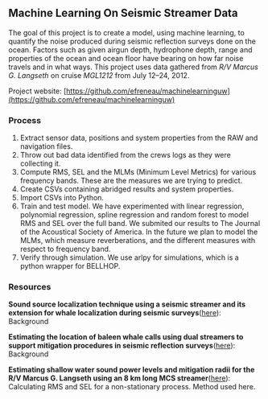 ## Machine Learning On Seismic Streamer Data ##

The goal of this project is to create a model, using machine learning, to quantify the noise produced during seismic reflection surveys done on the ocean. Factors such as given airgun depth, hydrophone depth, range and properties of the ocean and ocean floor have bearing on how far noise travels and in what ways. This project uses data gathered from *R/V Marcus G. Langseth* on cruise *MGL1212* from July 12–24, 2012.

Project website: ​[https://github.com/efreneau/machinelearninguw](https://github.com/efreneau/machinelearninguw)

### Process ###
1. Extract sensor data, positions and system properties from the RAW and navigation files.
2. Throw out bad data identified from the crews logs as they were collecting it.
3. Compute RMS, SEL and the MLMs (Minimum Level Metrics) for various frequency bands. These are the measures we are trying to predict.
4. Create CSVs containing abridged results and system properties.
5. Import CSVs into Python.
6. Train and test model. We have experimented with linear regression, polynomial regression, spline regression and random forest to model RMS and SEL over the full band. We submited our results to The Journal of the Acoustical Society of America. In the future we plan to model the MLMs, which measure reverberations, and the different measures with respect to frequency band.
7. Verify through simulation. We use arlpy for simulations, which is a python wrapper for BELLHOP.


### Resources ###

**Sound source localization technique using a seismic streamer
and its extension for whale localization during seismic surveys**([here](https://github.com/efreneau/machinelearninguw/blob/master/Relevant%20Papers/Abadi_et_al_2015.pdf)): Background

**Estimating the location of baleen whale calls
using dual streamers to support mitigation
procedures in seismic reflection surveys**([here](https://github.com/efreneau/machinelearninguw/blob/master/Relevant%20Papers/Abadi_et_al_2017.pdf)): Background

**Estimating shallow water sound power levels and mitigation
radii for the R/V Marcus G. Langseth using an 8 km long MCS
streamer**([here](https://github.com/efreneau/machinelearninguw/blob/master/Relevant%20Papers/Crone_et%20al_2014_Estimating%20shallow%20water%20sound%20power%20levels%20and%20mitigation.pdf)): Calculating RMS and SEL for a non-stationary process. Method used here.
